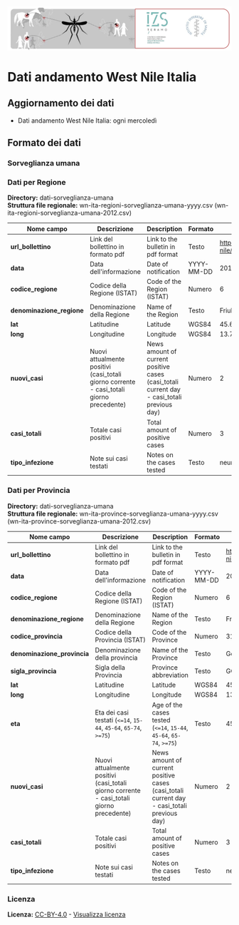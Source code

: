 <img src="https://github.com/fbranda/west-nile/blob/main/assets/img/logo-wn.jpg" alt="WNV" data-canonical-src="https://github.com/fbranda/west-nile/blob/main/assets/img/logo-wn.jpg" width="900"/>

# Dati andamento West Nile Italia

## Aggiornamento dei dati

- Dati andamento West Nile Italia: ogni mercoledì

## Formato dei dati

### Sorveglianza umana

### Dati per Regione

**Directory:**  dati-sorveglianza-umana<br>
**Struttura file regionale:** wn-ita-regioni-sorveglianza-umana-yyyy.csv (wn-ita-regioni-sorveglianza-umana-2012.csv)<br>


| Nome campo                  | Descrizione                       | Description                            | Formato                       | Esempio             |
|-----------------------------|-----------------------------------|----------------------------------------|-------------------------------|---------------------|
| **url_bollettino**              | Link del bollettino in formato pdf | Link to the bulletin in pdf format     | Testo | https://github.com/fbranda/west-nile/blob/main/2012/bollettini/WN_News_2012_01.pdf	|
| **data**                        | Data dell'informazione            | Date of notification                   | YYYY-MM-DD | 2012-09-27	|
| **codice_regione**              | Codice della Regione (ISTAT) | Code of the Region (ISTAT)        | Numero                        | 6                  |
| **denominazione_regione**       | Denominazione della Regione       | Name of the Region                     | Testo                         | Friuli Venezia Giulia             |
| **lat**                         | Latitudine                        | Latitude                               | WGS84                         | 45.6494354          |
| **long**                        | Longitudine                       | Longitude                              | WGS84                         | 13.76813649        |
| **nuovi_casi**  | Nuovi attualmente positivi (casi_totali giorno corrente - casi_totali giorno precedente)       | News amount of current positive cases (casi_totali current day - casi_totali previous day)  | Numero                        | 2                |
| **casi_totali**                 | Totale casi positivi              | Total amount of positive cases         | Numero                        | 3                   |
| **tipo_infezione**              | Note sui casi testati                  | Notes on the cases tested                       | Testo                        | neuroinvasiva                   |



### Dati per Provincia

**Directory:**  dati-sorveglianza-umana<br>
**Struttura file regionale:** wn-ita-province-sorveglianza-umana-yyyy.csv (wn-ita-province-sorveglianza-umana-2012.csv)<br>

| Nome campo              | Descrizione                         | Description                     | Formato            | Esempio              |
|-------------------------|-------------------------------------|---------------------------------|--------------------|----------------------|
| **url_bollettino**              | Link del bollettino in formato pdf | Link to the bulletin in pdf format     | Testo | https://github.com/fbranda/west-nile/blob/main/2012/bollettini/WN_News_2012_01.pdf	|
| **data**                    | Data dell'informazione              | Date of notification            | YYYY-MM-DD           | 2012-09-27	 |                   |
| **codice_regione**          | Codice della Regione (ISTAT)   | Code of the Region (ISTAT) | Numero             | 6                   |
| **denominazione_regione**   | Denominazione della Regione         | Name of the Region              | Testo              | Friuli Venezia Giulia              |
| **codice_provincia**        | Codice della Provincia (ISTAT) | Code of the Province            | Numero             | 31                  |
| **denominazione_provincia** | Denominazione della provincia       | Name of the Province            | Testo              | Gorizia               |
| **sigla_provincia**         | Sigla della Provincia               | Province abbreviation           | Testo              | GO                  |
| **lat**                     | Latitudine                          | Latitude                        | WGS84              | 45.94149817           |
| **long**                    | Longitudine                         | Longitude                       | WGS84              | 13.62212502          |
| **eta**  | Eta dei casi testati (`<=14`, `15-44`, `45-64`, `65-74`, `>=75`)        | Age of the cases tested (`<=14`, `15-44`, `45-64`, `65-74`, `>=75`)  | Testo    |      45-64 |
| **nuovi_casi**  | Nuovi attualmente positivi (casi_totali giorno corrente - casi_totali giorno precedente)       | News amount of current positive cases (casi_totali current day - casi_totali previous day)  | Numero                        | 2                |
| **casi_totali**                 | Totale casi positivi              | Total amount of positive cases         | Numero                        | 3                   |
| **tipo_infezione**              | Note sui casi testati                  | Notes on the cases tested                       | Testo                        | neuroinvasiva                   |



### Licenza
**Licenza:** [CC-BY-4.0](https://creativecommons.org/licenses/by/4.0/deed.it) - [Visualizza licenza](https://github.com/fbranda/west-nile/blob/main/LICENSE.md)<br>

